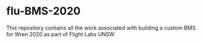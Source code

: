 # flu-BMS-2020

This repository contains all the work associated with building a custom BMS for Wren 2020 as part of Flight Labs UNSW
